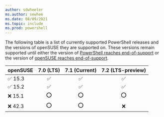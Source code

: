 ```yaml
---
author: sdwheeler
ms.author: sewhee
ms.date: 08/09/2021
ms.topic: include
ms.prod: powershell
---
```

The following table is a list of currently supported PowerShell releases and the versions of
openSUSE they are supported on. These versions remain supported until either the version of
[PowerShell reaches end-of-support][lifecycle] or the version of
[openSUSE reaches end-of-support][eol-suse].

|   openSUSE    | 7.0 (LTS) | 7.1 (Current) | 7.2 (LTS-preview) |
| ------------- | :-------: | :-----------: | :---------------: |
| &#x2705; 15.3 | &#x2705;  |   &#x2705;    |     &#x2705;      |
| &#x2705; 15.2 | &#x2705;  |   &#x2705;    |     &#x2705;      |
| &#x274c; 15.1 | &#x2b55;  |   &#x2b55;    |     &#x2b55;      |
| &#x274c; 42.3 | &#x2b55;  |   &#x2b55;    |     &#x274c;      |

[lifecycle]: /powershell/scripting/powershell-support-lifecycle
[eol-suse]: https://en.opensuse.org/Lifetime
